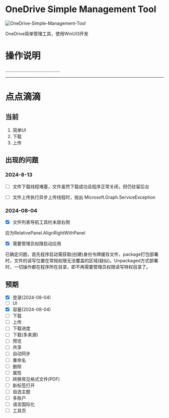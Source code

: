 # OneDrive Simple Management Tool

![OneDrive-Simple-Management-Tool](https://socialify.git.ci/BSGZ123/OneDrive-Simple-Management-Tool/image?language=1&name=1&owner=1&theme=Light)

OneDrive简单管理工具，使用WinUI3开发

# 操作说明
...........................................


********


# 点点滴滴

## 当前
1. 简单UI
2. 下载
3. 上传


## 出现的问题

### 2024-8-13
- [ ] 文件下载线程堵塞，文件虽然下载成功且程序正常关闭，但仍驻留后台

- [ ] 文件上传执行异步上传线程时，抛出 Microsoft.Graph.ServiceException


### 2024-08-04
- [X] 文件列表导航工具栏未居右侧

应为RelativePanel.AlignRightWithPanel

- [X] 需要管理员权限启动应用

已确定问题，首先程序启动需获取(创建)身份令牌缓存文件，package打包部署时，文件的读写位置在常规权限无法覆盖的区域(疑似)。Unpackaged方式部署时，一切操作都在程序所在目录，即不再需要管理员权限读写特权目录了。

## 预期
- [X] 登录(2024-08-04)
- [ ] UI
- [X] 容量(2024-08-04)
- [ ] 下载
- [ ] 上传
- [ ] 下载进度
- [ ] 下载(多来源)
- [ ] 预览
- [ ] 共享
- [ ] 自动同步
- [ ] 重命名
- [ ] 删除
- [ ] 属性
- [ ] 转换常见格式文件(PDF)
- [ ] 新标签打开
- [ ] 自选主题
- [ ] 多账户
- [ ] 语言国际化
- [ ] 工具页 
